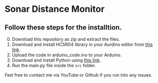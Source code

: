 # Sonar Distance Monitor

## Follow these steps for the installtion.
0. Download this repository as zip and extract the files.
1. Download and install HCSR04 library in your Aurdino editor from [this link](https://www.arduinolibraries.info/libraries/hcsr04).
2. Upload the code in arduino_code.ino to your Arduino.
3. Download and install Python using [this link](https://www.python.org/downloads/release/python-396/).
4. Run the main.py file inside the `src` folder.

Feel free to contact me via YouTube or Github if you run into any issues.
